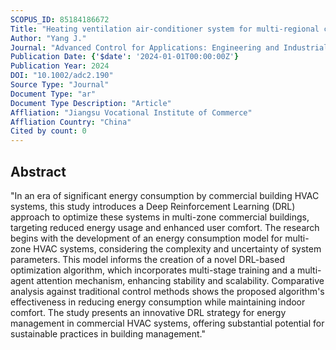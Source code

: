 ```yaml
---
SCOPUS_ID: 85184186672
Title: "Heating ventilation air-conditioner system for multi-regional commercial buildings based on deep reinforcement learning"
Author: "Yang J."
Journal: "Advanced Control for Applications: Engineering and Industrial Systems"
Publication Date: {'$date': '2024-01-01T00:00:00Z'}
Publication Year: 2024
DOI: "10.1002/adc2.190"
Source Type: "Journal"
Document Type: "ar"
Document Type Description: "Article"
Affliation: "Jiangsu Vocational Institute of Commerce"
Affliation Country: "China"
Cited by count: 0
---
```


## Abstract
"In an era of significant energy consumption by commercial building HVAC systems, this study introduces a Deep Reinforcement Learning (DRL) approach to optimize these systems in multi-zone commercial buildings, targeting reduced energy usage and enhanced user comfort. The research begins with the development of an energy consumption model for multi-zone HVAC systems, considering the complexity and uncertainty of system parameters. This model informs the creation of a novel DRL-based optimization algorithm, which incorporates multi-stage training and a multi-agent attention mechanism, enhancing stability and scalability. Comparative analysis against traditional control methods shows the proposed algorithm's effectiveness in reducing energy consumption while maintaining indoor comfort. The study presents an innovative DRL strategy for energy management in commercial HVAC systems, offering substantial potential for sustainable practices in building management."
